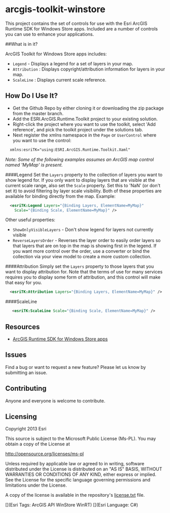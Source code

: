 # arcgis-toolkit-winstore

This project contains the set of controls for use with the Esri ArcGIS Runtime SDK for Windows Store apps.
Included are a number of controls you can use to enhance your applications. 


##What is in it?

ArcGIS Toolkit for Windows Store apps includes:

* `Legend` -  Displays a legend for a set of layers in your map.
* `Attribution` : Displays copyright/attribution information for layers in your map.
* `ScaleLine` : Displays current scale reference.

## How Do I Use It?
* Get the Github Repo by either cloning it or downloading the zip package from the master branch.
* Add the ESRI.ArcGIS.Runtime.Toolkit project to your existing solution.
* Right-click the project where you want to use the toolkit, select 'Add reference', and pick the toolkit project under the solutions tab.
* Next register the xmlns namespace in the `Page` or `UserControl` where you want to use the control:

```xml
  xmlns:esriTK="using:ESRI.ArcGIS.Runtime.Toolkit.Xaml" 
```

<i>Note: Some of the following examples assumes an ArcGIS map control named 'MyMap' is present.</i>

####Legend
Set the `Layers` property to the collection of layers you want to show legend for.
If you only want to display layers that are visible at the current scale range, also set the `Scale` property. Set this to 'NaN' (or don't set it) to avoid filtering by layer scale visibility.
Both of these properties are available for binding directly from the map. Example:
```xml
  <esriTK:Legend Layers="{Binding Layers, ElementName=MyMap}" 
    Scale="{Binding Scale, ElementName=MyMap}" />
```
Other useful properties:
* `ShowOnlyVisibleLayers` - Don't show legend for layers not currently visible
* `ReverseLayersOrder` - Reverses the layer order to easily order layers so that layers that are on top in the map is showing first in the legend. If you want more control over the order, use a converter or bind the collection via your view model to create a more custom collection.

####Attribution
Simply set the `Layers` property to those layers that you want to display attribution for. Note that the terms of use for many services requires you to display some form of attribution, and this control will make that easy for you.
```xml
  <esriTK:Attribution Layers="{Binding Layers, ElementName=MyMap}" />
```

####ScaleLine
```xml
   <esriTK:ScaleLine Scale="{Binding Scale, ElementName=MyMap}" />
```

## Resources

* [ArcGIS Runtime SDK for Windows Store apps](http://developers.arcgis.com/en/windows-store/)

## Issues

Find a bug or want to request a new feature?  Please let us know by submitting an issue.

## Contributing

Anyone and everyone is welcome to contribute. 

## Licensing
Copyright 2013 Esri

This source is subject to the Microsoft Public License (Ms-PL).
You may obtain a copy of the License at

   http://opensource.org/licenses/ms-pl

Unless required by applicable law or agreed to in writing, software
distributed under the License is distributed on an "AS IS" BASIS,
WITHOUT WARRANTIES OR CONDITIONS OF ANY KIND, either express or implied.
See the License for the specific language governing permissions and
limitations under the License.

A copy of the license is available in the repository's [license.txt]( https://raw.github.com/Esri/arcgis-toolkit-winstore/master/license.txt) file.

[](Esri Tags: ArcGIS API WinStore WinRT)
[](Esri Language: C#)


